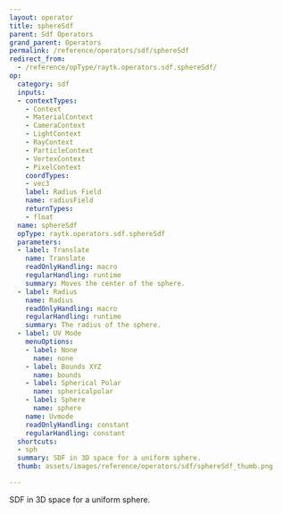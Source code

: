 ```yaml
---
layout: operator
title: sphereSdf
parent: Sdf Operators
grand_parent: Operators
permalink: /reference/operators/sdf/sphereSdf
redirect_from:
  - /reference/opType/raytk.operators.sdf.sphereSdf/
op:
  category: sdf
  inputs:
  - contextTypes:
    - Context
    - MaterialContext
    - CameraContext
    - LightContext
    - RayContext
    - ParticleContext
    - VertexContext
    - PixelContext
    coordTypes:
    - vec3
    label: Radius Field
    name: radiusField
    returnTypes:
    - float
  name: sphereSdf
  opType: raytk.operators.sdf.sphereSdf
  parameters:
  - label: Translate
    name: Translate
    readOnlyHandling: macro
    regularHandling: runtime
    summary: Moves the center of the sphere.
  - label: Radius
    name: Radius
    readOnlyHandling: macro
    regularHandling: runtime
    summary: The radius of the sphere.
  - label: UV Mode
    menuOptions:
    - label: None
      name: none
    - label: Bounds XYZ
      name: bounds
    - label: Spherical Polar
      name: sphericalpolar
    - label: Sphere
      name: sphere
    name: Uvmode
    readOnlyHandling: constant
    regularHandling: constant
  shortcuts:
  - sph
  summary: SDF in 3D space for a uniform sphere.
  thumb: assets/images/reference/operators/sdf/sphereSdf_thumb.png

---
```



SDF in 3D space for a uniform sphere.